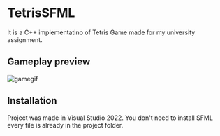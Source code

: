 # TetrisSFML

It is a C++ implementatino of Tetris Game made for my university assignment.

## Gameplay preview
![gamegif](https://user-images.githubusercontent.com/72342630/178614787-a8dd64fd-03f5-4c6e-a0db-8f8185b332ee.gif)

## Installation

Project was made in Visual Studio 2022. You don't need to install SFML every file is already in the project folder.
